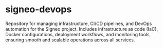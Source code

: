 # signeo-devops
Repository for managing infrastructure, CI/CD pipelines, and DevOps automation for the Signeo project. Includes infrastructure as code (IaC), Docker configurations, deployment workflows, and monitoring tools, ensuring smooth and scalable operations across all services.
